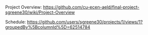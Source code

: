 Project Overview: https://github.com/cu-ecen-aeld/final-project-sgreene30/wiki/Project-Overview

Schedule: https://github.com/users/sgreene30/projects/1/views/1?groupedBy%5BcolumnId%5D=62514784
